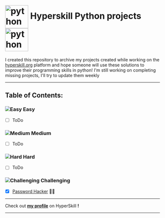 # <img src="https://hyperskill.org/media/tracks/9368deaab97441f192fd4c8db42cb9bc/python.svg" width="75" height="75" alt="python" style="vertical-align:middle"> Hyperskill Python projects  <img src="https://hyperskill.org/media/tracks/9368deaab97441f192fd4c8db42cb9bc/python.svg" width="75" height="75" alt="python" style="vertical-align:middle">

I created this repository to archive my projects created while working on the [hyperskill.org](https://hyperskill.org) platform and hope someone will use these solutions to improve their programming skills in python!
I'm still working on completing missing projects, I'll try to update them weekly

---
## Table of Contents:
### ![Easy](https://hyperskill.azureedge.net/static/img/easy.331dff7f.svg) Easy
- [ ] ToDo

### ![Medium](https://hyperskill.azureedge.net/static/img/medium.4bc6849c.svg) Medium
- [ ] ToDo


### ![Hard](https://hyperskill.azureedge.net/static/img/hard.e8e1bf49.svg) Hard
- [ ] ToDo


### ![Challenging](https://hyperskill.azureedge.net/static/img/challenging.81b9c2e4.svg) Challenging
- [x] [Password Hacker](https://github.com/rafalszponarski/JetBrains-Academy/tree/master/Password%20Hacker) 🥷🔐


---
Check out [**my profile**](https://hyperskill.org/profile/2319510) on HyperSkill **!**

---

